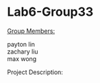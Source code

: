 # Lab6-Group33
<p><u>Group Members:</u></p>
	payton lin </br>
 	zachary liu </br>
	max wong
 
Project Description:
